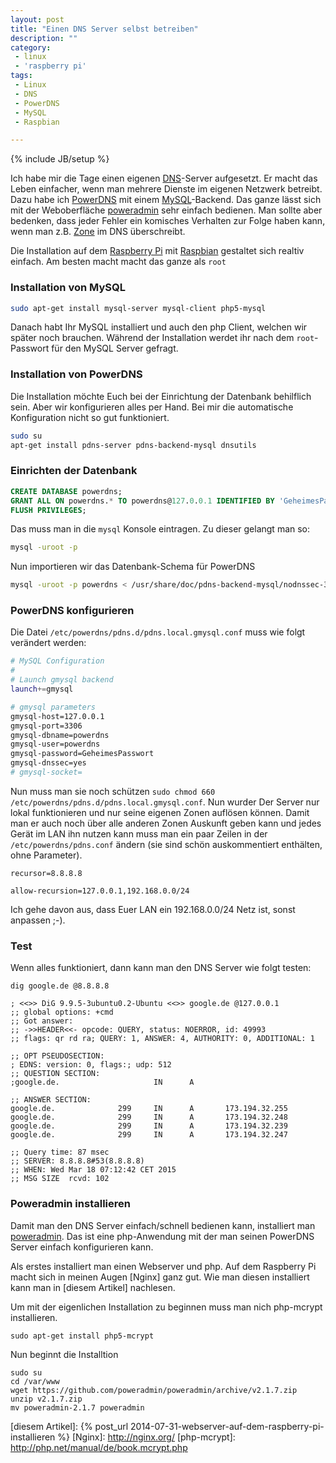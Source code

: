 ```yaml
---
layout: post
title: "Einen DNS Server selbst betreiben"
description: ""
category: 
 - linux
 - 'raspberry pi'
tags:
 - Linux
 - DNS
 - PowerDNS
 - MySQL
 - Raspbian

---
```

{% include JB/setup %}

Ich habe mir die Tage einen eigenen [DNS]-Server aufgesetzt. Er macht das Leben einfacher, wenn
man mehrere Dienste im eigenen Netzwerk betreibt. Dazu habe ich [PowerDNS] mit einem [MySQL]-Backend.
Das ganze lässt sich mit der Weboberfläche [poweradmin] sehr einfach bedienen. Man sollte aber bedenken,
dass jeder Fehler ein komisches Verhalten zur Folge haben kann, wenn man z.B. [Zone] im DNS überschreibt.

Die Installation auf dem [Raspberry Pi] mit [Raspbian] gestaltet sich realtiv einfach. Am besten macht macht
das ganze als `root`

### Installation von MySQL

``` bash
sudo apt-get install mysql-server mysql-client php5-mysql
```

Danach habt Ihr MySQL installiert und auch den php Client, welchen wir später noch brauchen. Während
der Installation werdet ihr nach dem `root`-Passwort für den MySQL Server gefragt.


### Installation von PowerDNS

Die Installation möchte Euch bei der Einrichtung der Datenbank behilflich sein. Aber wir konfigurieren
alles per Hand. Bei mir die automatische Konfiguration nicht so gut funktioniert.

``` bash
sudo su
apt-get install pdns-server pdns-backend-mysql dnsutils
```

### Einrichten der Datenbank

``` sql
CREATE DATABASE powerdns;
GRANT ALL ON powerdns.* TO powerdns@127.0.0.1 IDENTIFIED BY 'GeheimesPasswort';
FLUSH PRIVILEGES;
```

Das muss man in die `mysql` Konsole eintragen. Zu dieser gelangt man so:

``` bash
mysql -uroot -p
```

Nun importieren wir das Datenbank-Schema für PowerDNS

``` bash
mysql -uroot -p powerdns < /usr/share/doc/pdns-backend-mysql/nodnssec-3.x_to_3.4.0_schema.mysql.sql
```


### PowerDNS konfigurieren

Die Datei `/etc/powerdns/pdns.d/pdns.local.gmysql.conf` muss wie folgt verändert werden:

``` bash
# MySQL Configuration
#
# Launch gmysql backend
launch+=gmysql

# gmysql parameters
gmysql-host=127.0.0.1
gmysql-port=3306
gmysql-dbname=powerdns
gmysql-user=powerdns
gmysql-password=GeheimesPasswort
gmysql-dnssec=yes
# gmysql-socket=
```

Nun muss  man sie noch schützen `sudo chmod 660 /etc/powerdns/pdns.d/pdns.local.gmysql.conf`. Nun
wurder Der Server nur lokal funktionieren und nur seine eigenen Zonen auflösen können. Damit man
er auch noch über alle anderen Zonen Auskunft geben kann und jedes Gerät im LAN ihn nutzen kann
muss man ein paar Zeilen in der `/etc/powerdns/pdns.conf` ändern 
(sie sind schön auskommentiert enthälten, ohne Parameter). 

```
recursor=8.8.8.8

allow-recursion=127.0.0.1,192.168.0.0/24
```

Ich gehe davon aus, dass Euer LAN ein 192.168.0.0/24 Netz ist, sonst anpassen ;-).

### Test

Wenn alles funktioniert, dann kann man den DNS Server wie folgt testen:

```
dig google.de @8.8.8.8  

; <<>> DiG 9.9.5-3ubuntu0.2-Ubuntu <<>> google.de @127.0.0.1
;; global options: +cmd
;; Got answer:
;; ->>HEADER<<- opcode: QUERY, status: NOERROR, id: 49993
;; flags: qr rd ra; QUERY: 1, ANSWER: 4, AUTHORITY: 0, ADDITIONAL: 1

;; OPT PSEUDOSECTION:
; EDNS: version: 0, flags:; udp: 512
;; QUESTION SECTION:
;google.de.                     IN      A

;; ANSWER SECTION:
google.de.              299     IN      A       173.194.32.255
google.de.              299     IN      A       173.194.32.248
google.de.              299     IN      A       173.194.32.239
google.de.              299     IN      A       173.194.32.247

;; Query time: 87 msec
;; SERVER: 8.8.8.8#53(8.8.8.8)
;; WHEN: Wed Mar 18 07:12:42 CET 2015
;; MSG SIZE  rcvd: 102
```

### Poweradmin installieren

Damit man den DNS Server einfach/schnell bedienen kann, installiert man [poweradmin]. Das ist
eine php-Anwendung mit der man seinen PowerDNS Server einfach konfigurieren kann.

Als erstes installiert man einen Webserver und php. Auf dem Raspberry Pi macht sich in meinen
Augen [Nginx] ganz gut. Wie man diesen installiert kann man in [diesem Artikel] nachlesen.

Um mit der eigenlichen Installation zu beginnen muss man nich php-mcrypt installieren.

```
sudo apt-get install php5-mcrypt
```

Nun beginnt die Installtion

```
sudo su
cd /var/www
wget https://github.com/poweradmin/poweradmin/archive/v2.1.7.zip
unzip v2.1.7.zip
mv poweradmin-2.1.7 poweradmin

```


[DNS]: http://de.wikipedia.org/wiki/Domain_Name_System
[PowerDNS]: https://www.powerdns.com/
[MySQL]: http://de.wikipedia.org/wiki/MySQL
[poweradmin]: http://www.poweradmin.org/
[Zone]: http://de.wikipedia.org/wiki/Zone_%28DNS%29
[Raspberry Pi]: http://www.raspberrypi.org/help/what-is-a-raspberry-pi/
[Raspbian]: http://www.raspbian.org/
[diesem Artikel]: {% post_url 2014-07-31-webserver-auf-dem-raspberry-pi-installieren %}
[Nginx]: http://nginx.org/
[php-mcrypt]: http://php.net/manual/de/book.mcrypt.php
